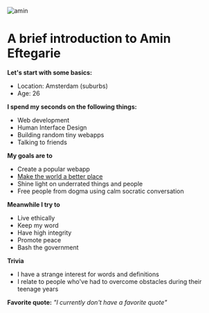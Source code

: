 ![amin](https://pbs.twimg.com/profile_images/711610939477520385/Yez424l1.jpg)

# A brief introduction to Amin Eftegarie

**Let's start with some basics:**
* Location: Amsterdam (suburbs)
* Age: 26

**I spend my seconds on the following things:**
* Web development
* Human Interface Design
* Building random tiny webapps
* Talking to friends

**My goals are to**
* Create a popular webapp
* [Make the world a better place](https://youtu.be/J-GVd_HLlps?t=31s)
* Shine light on underrated things and people
* Free people from dogma using calm socratic conversation

**Meanwhile I try to**
* Live ethically
* Keep my word
* Have high integrity
* Promote peace
* Bash the government

**Trivia**
* I have a strange interest for words and definitions
* I relate to people who've had to overcome obstacles during their teenage years


**Favorite quote:**
*"I currently don't have a favorite quote"*
